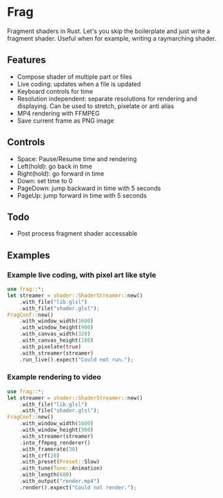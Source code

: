 # Frag
Fragment shaders in Rust.
Let's you skip the boilerplate and just write a fragment shader.
Useful when for example, writing a raymarching shader.
## Features
* Compose shader of multiple part or files
* Live coding: updates when a file is updated
* Keyboard controls for time
* Resolution independent: separate resolutions for rendering and displaying. Can be used to stretch, pixelate or anti alias
* MP4 rendering with FFMPEG
* Save current frame as PNG image
## Controls
* Space: Pause/Resume time and rendering
* Left(hold): go back in time
* Right(hold): go forward in time
* Down: set time to 0
* PageDown: jump backward in time with 5 seconds
* PageUp: jump forward in time with 5 seconds
## Todo
* Post process fragment shader accessable
## Examples
### Example live coding, with pixel art like style
```rust
use frag::*;
let streamer = shader::ShaderStreamer::new()
    .with_file("lib.glsl")
    .with_file("shader.glsl");
FragConf::new()
    .with_window_width(1600)
    .with_window_height(900)
    .with_canvas_width(320)
    .with_canvas_height(180)
    .with_pixelate(true)
    .with_streamer(streamer)
    .run_live().expect("Could not run.");
```
### Example rendering to video
```rust
use frag::*;
let streamer = shader::ShaderStreamer::new()
    .with_file("lib.glsl")
    .with_file("shader.glsl");
FragConf::new()
    .with_window_width(1600)
    .with_window_height(900)
    .with_streamer(streamer)
    .into_ffmpeg_renderer()
    .with_framerate(30)
    .with_crf(20)
    .with_preset(Preset::Slow)
    .with_tune(Tune::Animation)
    .with_length(600)
    .with_output("render.mp4")
    .render().expect("Could not render.");
```
